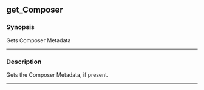get_Composer
------------

### Synopsis
Gets Composer Metadata

---

### Description

Gets the Composer Metadata, if present.

---
